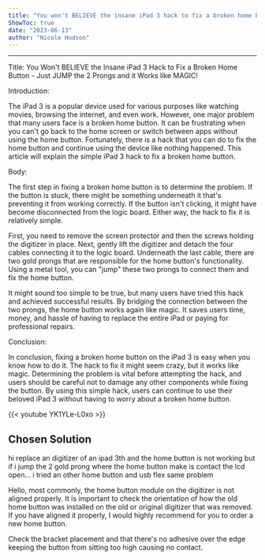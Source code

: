 ```yaml
---
title: "You won't BELIEVE the insane iPad 3 hack to fix a broken home button - just JUMP the 2 prong and it works like MAGIC!"
ShowToc: true 
date: "2023-06-13"
author: "Nicole Hudson"
---
```

*****
Title: You Won't BELIEVE the Insane iPad 3 Hack to Fix a Broken Home Button - Just JUMP the 2 Prongs and it Works like MAGIC!

Introduction:

The iPad 3 is a popular device used for various purposes like watching movies, browsing the internet, and even work. However, one major problem that many users face is a broken home button. It can be frustrating when you can't go back to the home screen or switch between apps without using the home button. Fortunately, there is a hack that you can do to fix the home button and continue using the device like nothing happened. This article will explain the simple iPad 3 hack to fix a broken home button.

Body:

The first step in fixing a broken home button is to determine the problem. If the button is stuck, there might be something underneath it that's preventing it from working correctly. If the button isn't clicking, it might have become disconnected from the logic board. Either way, the hack to fix it is relatively simple.

First, you need to remove the screen protector and then the screws holding the digitizer in place. Next, gently lift the digitizer and detach the four cables connecting it to the logic board. Underneath the last cable, there are two gold prongs that are responsible for the home button's functionality. Using a metal tool, you can "jump" these two prongs to connect them and fix the home button.

It might sound too simple to be true, but many users have tried this hack and achieved successful results. By bridging the connection between the two prongs, the home button works again like magic. It saves users time, money, and hassle of having to replace the entire iPad or paying for professional repairs.

Conclusion:

In conclusion, fixing a broken home button on the iPad 3 is easy when you know how to do it. The hack to fix it might seem crazy, but it works like magic. Determining the problem is vital before attempting the hack, and users should be careful not to damage any other components while fixing the button. By using this simple hack, users can continue to use their beloved iPad 3 without having to worry about a broken home button.

{{< youtube YK1YLe-L0xo >}} 



## Chosen Solution
 hi replace an digitizer of an ipad 3th and the home button is not working but if i jump the 2 gold prong where the home button make is contact the lcd open...
i tried an other home button and usb flex same problem

 Hello, most commonly, the home button module on the digitizer is not aligned properly. It is important to check the orientation of how the old home button was installed on the old or original digitizer that was removed.  If you have aligned it properly, I would highly recommend for you to order a new home button.

 Check the bracket placement and that there's no adhesive over the edge keeping the button from sitting too high causing no contact.




